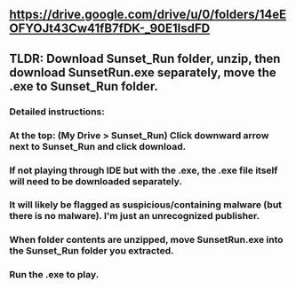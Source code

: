 ## https://drive.google.com/drive/u/0/folders/14eEOFYOJt43Cw41fB7fDK-_90E1IsdFD

## TLDR: Download Sunset_Run folder, unzip, then download SunsetRun.exe separately, move the .exe to Sunset_Run folder.

### Detailed instructions:
### At the top: (My Drive > Sunset_Run) Click downward arrow next to Sunset_Run and click download.
### If not playing through IDE but with the .exe, the .exe file itself will need to be downloaded separately.
### It will likely be flagged as suspicious/containing malware (but there is no malware). I'm just an unrecognized publisher.
### When folder contents are unzipped, move SunsetRun.exe into the Sunset_Run folder you extracted.
### Run the .exe to play. 
